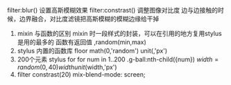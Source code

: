 filter:blur() 设置高斯模糊效果
filter:constrast() 调整图像对比度
边与边接触的时候，边界融合，对比度滤镜把高斯模糊的模糊边缘给干掉



1. mixin 与函数的区别
    mixin 时一段样式的封装，可以在引用的地方复用stylus 是用的最多的
    函数有返回值 ,random(min,max)
2. stylus 内置的函数库 
    floor math(0,'random')
    unit(,'px')
3. 200个元素 stylus for 
    for num in 1..200
        .g-ball:nth-child({num})
            $width = random(0,40)
            width unit($width,'px')
4. filter constrast(20)
    mix-blend-mode: screen;
    